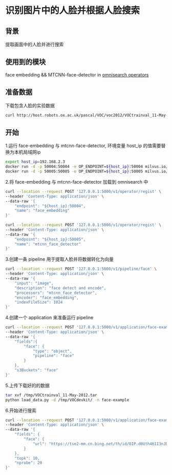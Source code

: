 # 识别图片中的人脸并根据人脸搜索

##  背景
提取画面中的人脸并进行搜索
##  使用到的模块
face embedding && MTCNN-face-detector  in [omnisearch operators](https://github.com/ReigenAraka/omnisearch-operators)
##  准备数据
下载包含人脸的实验数据
```bash
curl http://host.robots.ox.ac.uk/pascal/VOC/voc2012/VOCtrainval_11-May-2012.tar -o /tmp/VOCtrainval_11-May-2012.tar
```

## 开始
1.运行 face-embedding 与 mtcnn-face-detector, 环境变量 host_ip 的值需要替换为本机局域网ip
```bash
export host_ip=192.168.2.3
docker run -d -p 50004:50004 -e OP_ENDPOINT=${host_ip}:50004 milvus.io/om-operators/face-embedding:v1
docker run -d -p 50005:50005 -e OP_ENDPOINT=${host_ip}:50005 milvus.io/om-operators/mtcnn-face-detector:v1
```

2.将 face-embedding 与 mtcnn-face-detector 加载到 omnisearch 中
```bash
curl --location --request POST '127.0.0.1:5000/v1/operator/regist' \
--header 'Content-Type: application/json' \
--data-raw '{
    "endpoint": "${host_ip}:50004",
    "name": "face_embedding"
}'
	
curl --location --request POST '127.0.0.1:5000/v1/operator/regist' \
--header 'Content-Type: application/json' \
--data-raw '{
    "endpoint": "${host_ip}:50005",
    "name": "mtcnn_face_detector"
}'
```
    
3.创建一条 pipeline 用于提取人脸并将数据转化为向量
```bash
curl --location --request POST '127.0.0.1:5000/v1/pipeline/face' \
--header 'Content-Type: application/json' \
--data-raw '{
	"input": "image",
	"description": "face detect and encode",
	"processors": "mtcnn_face_detector",
	"encoder": "face_embedding",
	"indexFileSize": 1024
}'
```
4.创建一个 application 来准备运行 pipeline
```bash
curl --location --request POST '127.0.0.1:5000/v1/application/face-example' \
--header 'Content-Type: application/json' \
--data-raw '{
    "fields":{
        "face": {
            "type": "object",
            "pipeline": "face"
        }
    },
    "s3Buckets": "face"
}'
```
5.上传下载好的的数据
```bash
tar xvf /tmp/VOCtrainval_11-May-2012.tar
python load_data.py -d /tmp/VOCdevkit/ -n face-example
```
6.开始进行搜索
```bash
curl --location --request POST '127.0.0.1:5000/v1/application/face-example/search' \
--header 'Content-Type: application/json' \
--data-raw '{
	"fields": {
        "face": {
            "url": "https://tse2-mm.cn.bing.net/th/id/OIP.d0Uth461I3nJDr28WXudhgHaHa?w=204&h=189&c=7&o=5&dpr=2&pid=1.7"
        }
    },
    "topk": 10,
    "nprobe": 20
}'
```
